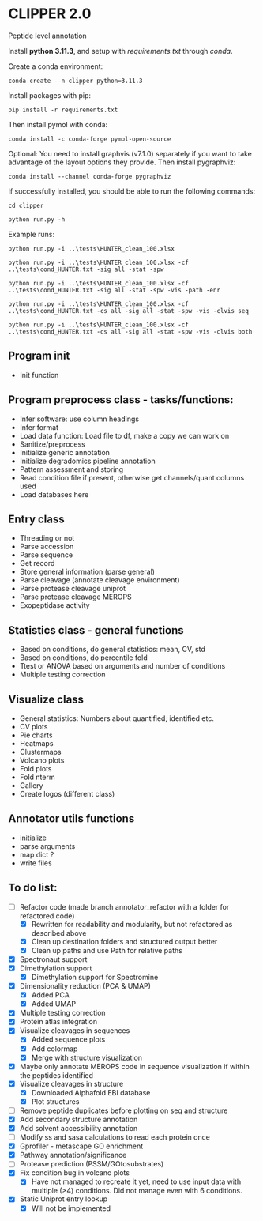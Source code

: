 # CLIPPER 2.0
Peptide level annotation

Install **python 3.11.3**, and setup with *requirements.txt* through *conda*.

Create a conda environment:

`conda create --n clipper python=3.11.3`

Install packages with pip:

`pip install -r requirements.txt`

Then install pymol with conda:

`conda install -c conda-forge pymol-open-source`

Optional: You need to install graphvis (v7.1.0) separately if you want to take advantage of the layout options they provide. Then install pygraphviz:

`conda install --channel conda-forge pygraphviz`

If successfully installed, you should be able to run the following commands:

`cd clipper`

`python run.py -h`

Example runs:

`python run.py -i ..\tests\HUNTER_clean_100.xlsx`

`python run.py -i ..\tests\HUNTER_clean_100.xlsx -cf ..\tests\cond_HUNTER.txt -sig all -stat -spw `

`python run.py -i ..\tests\HUNTER_clean_100.xlsx -cf ..\tests\cond_HUNTER.txt -sig all -stat -spw -vis -path -enr`

`python run.py -i ..\tests\HUNTER_clean_100.xlsx -cf ..\tests\cond_HUNTER.txt -cs all -sig all -stat -spw -vis -clvis seq`

`python run.py -i ..\tests\HUNTER_clean_100.xlsx -cf ..\tests\cond_HUNTER.txt -cs all -sig all -stat -spw -vis -clvis both`

## Program init
- Init function

## Program preprocess class - tasks/functions:
- Infer software: use column headings
- Infer format
- Load data function: Load file to df, make a copy we can work on
- Sanitize/preprocess
- Initialize generic annotation
- Initialize degradomics pipeline annotation
- Pattern assessment and storing
- Read condition file if present, otherwise get channels/quant columns used
- Load databases here

## Entry class
- Threading or not
- Parse accession
- Parse sequence
- Get record
- Store general information (parse general)
- Parse cleavage (annotate cleavage environment)
- Parse protease cleavage uniprot
- Parse protease cleavage MEROPS
- Exopeptidase activity

## Statistics class - general functions
- Based on conditions, do general statistics: mean, CV, std
- Based on conditions, do percentile fold
- Ttest or ANOVA based on arguments and number of conditions
- Multiple testing correction

## Visualize class
- General statistics: Numbers about quantified, identified etc.
- CV plots
- Pie charts
- Heatmaps
- Clustermaps
- Volcano plots
- Fold plots
- Fold nterm
- Gallery
- Create logos (different class)

## Annotator utils functions
- initialize 
- parse arguments
- map dict ?
- write files

## To do list:
- [ ] Refactor code (made branch annotator_refactor with a folder for refactored code)
    - [x] Rewritten for readability and modularity, but not refactored as described above
    - [x] Clean up destination folders and structured output better
    - [x] Clean up paths and use Path for relative paths
- [x] Spectronaut support
- [x] Dimethylation support
    - [x] Dimethylation support for Spectromine
- [x] Dimensionality reduction (PCA & UMAP)
    - [x] Added PCA
    - [x] Added UMAP
- [x] Multiple testing correction
- [x] Protein atlas integration
- [x] Visualize cleavages in sequences
    - [x] Added sequence plots
    - [x] Add colormap 
    - [x] Merge with structure visualization
- [x] Maybe only annotate MEROPS code in sequence visualization if within the peptides identified
- [x] Visualize cleavages in structure
    - [x] Downloaded Alphafold EBI database
    - [x] Plot structures
- [ ] Remove peptide duplicates before plotting on seq and structure
- [x] Add secondary structure annotation
- [x] Add solvent accessibility annotation
- [ ] Modify ss and sasa calculations to read each protein once
- [x] Gprofiler - metascape GO enrichment
- [x] Pathway annotation/significance
- [ ] Protease prediction (PSSM/GOtosubstrates)
- [x] Fix condition bug in volcano plots
    - [x] Have not managed to recreate it yet, need to use input data with multiple (>4) conditions. Did not manage even with 6 conditions.
- [x] Static Uniprot entry lookup
    - [x] Will not be implemented